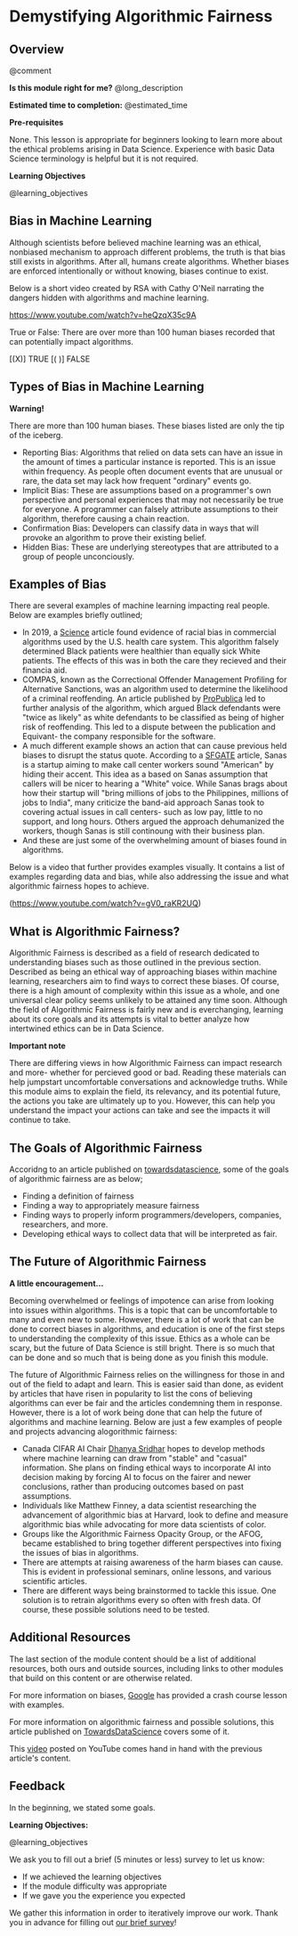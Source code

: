 <!--

author:   Joselinne Piedras-Sarabia
email:    piedrassaj@chop.edu
version:  1.0.0
module_template_version: 3.0.0
language: EN
narrator: UK English Female
title: Demystifying Algorithmic Fairness

comment:  An introduction to world of Algorithmic Fairness and the overarching problem it is attempting to fix.

long_description: This module aims to give brief overview on what the issue of bias in machine learning entails and its impact in real life scenarios. Algorithmic fairness is tackling biases with the intent of correcting and understanding the problem. Basic Data Science terminology will be helpful but it is not required for this module. 

estimated_time: 30 mins

@learning_objectives  

After completion of this module, learners will be able to:

- Articulate the meaning of bias and recall examples of bias in real-life scenarios
- List some of the biases listed in the module
- Understand what algorithmic fairness is and its goals
- Understand the future of algorithmic fairness

@end

link:  https://chop-dbhi-arcus-education-website-assets.s3.amazonaws.com/css/styles.css

script: https://kit.fontawesome.com/83b2343bd4.js

-->

# Demystifying Algorithmic Fairness 

<div class = "overview">

## Overview
@comment

**Is this module right for me?** 
@long_description

**Estimated time to completion:** 
@estimated_time

**Pre-requisites**

None. This lesson is appropriate for beginners looking to learn more about the ethical problems arising in Data Science. Experience with basic Data Science terminology is helpful but it is not required.

**Learning Objectives**

@learning_objectives

</div>

## Bias in Machine Learning

Although scientists before believed machine learning was an ethical, nonbiased mechanism to approach different problems, the truth is that bias still exists in algorithms. After all, humans create algorithms. Whether biases are enforced intentionally or without knowing, biases continue to exist.

Below is a short video created by RSA with Cathy O'Neil narrating the dangers hidden with algorithms and machine learning.

https://www.youtube.com/watch?v=heQzqX35c9A 

True or False: There are over more than 100 human biases recorded that can potentially impact algorithms.

[(X)] TRUE
[( )] FALSE


## Types of Bias in Machine Learning

<div class = "warning">
<b style="color: rgb(var(--color-highlight));">Warning!</b><br>

There are more than 100 human biases. These biases listed are only the tip of the iceberg.
</div>

* Reporting Bias: Algorithms that relied on data sets can have an issue in the amount of times a particular instance is reported. This is an issue within frequency. As people often document events that are unusual or rare, the data set may lack how frequent "ordinary" events go.
* Implicit Bias: These are assumptions based on a programmer's own perspective and personal experiences that may not necessarily be true for everyone. A programmer can falsely attribute assumptions to their algorithm, therefore causing a chain reaction. 
* Confirmation Bias: Developers can classify data in ways that will provoke an algorithm to prove their existing belief.
* Hidden Bias: These are underlying stereotypes that are attributed to a group of people unconciously. 

## Examples of Bias 

There are several examples of machine learning impacting real people. Below are examples briefly outlined;

* In 2019, a [Science](https://www.scientificamerican.com/article/racial-bias-found-in-a-major-health-care-risk-algorithm/) article found evidence of racial bias in commercial algorithms used by the U.S. health care system. This algorithm falsely determined Black patients were healthier than equally sick White patients. The effects of this was in both the care they recieved and their financia aid.
* COMPAS, known as the Correctional Offender Management Profiling for Alternative Sanctions, was an algorithm used to determine the likelihood of a criminal reoffending. An article published by [ProPublica](https://www.propublica.org/article/how-we-analyzed-the-compas-recidivism-algorithm) led to further analysis of the algorithm, which argued Black defendants were "twice as likely" as white defendants to be classified as being of higher risk of reoffending. This led to a dispute between the publication and Equivant- the company responsible for the software. 
* A much different example shows an action that can cause previous held biases to disrupt the status quote. According to a [SFGATE](https://www.sfgate.com/news/article/sanas-startup-creates-american-voice-17382771.php) article, Sanas is a startup aiming to make call center workers sound "American" by hiding their accent. This idea as a based on Sanas assumption that callers will be nicer to hearing a "White" voice.  While Sanas brags about how their startup will "bring millions of jobs to the Philippines, millions of jobs to India", many criticize the band-aid approach Sanas took to covering actual issues in call centers- such as low pay, little to no support, and long hours. Others argued the approach dehumanized the workers, though Sanas is still continoung with their business plan. 
* And these are just some of the overwhelming amount of biases found in algorithms.

Below is a video that further provides examples visually. It contains a list of examples regarding data and bias, while also addressing the issue and what algorithmic fairness hopes to achieve. 

(https://www.youtube.com/watch?v=gV0_raKR2UQ)


## What is Algorithmic Fairness?

Algorithmic Fairness is  described as a field of research dedicated to understanding biases such as those outlined in the previous section. Described as being an ethical way of approaching biases within machine learning, researchers aim to find ways to correct these biases. Of course, there is a high amount of complexity within this issue as a whole, and one universal clear policy seems unlikely to be attained any time soon. Although the field of Algorithmic Fairness is fairly new and is everchanging, learning about its core goals and its attempts is vital to better analyze how intertwined ethics can be in Data Science. 


<div class = "important">
<b style="color: rgb(var(--color-highlight));">Important note</b><br>

There are differing views in how Algorithmic Fairness can impact research and more- whether for percieved good or bad. Reading these materials can help jumpstart uncomfortable conversations and acknowledge truths. While this module aims to explain the field, its relevancy, and its potential future, the actions you take are ultimately up to you. However, this can help you understand the impact your actions can take and see the impacts it will continue to take. 

</div>


## The Goals of Algorithmic Fairness

Accoridng to an article published on [towardsdatascience](https://towardsdatascience.com/what-is-algorithm-fairness-3182e161cf9f), some of the goals of algorithmic fairness are as below;

* Finding a definition of fairness
* Finding a way to appropriately measure fairness
* Finding ways to properly inform programmers/developers, companies, researchers, and more.
* Developing ethical ways to collect data that will be interpreted as fair.

## The Future of Algorithmic Fairness

<div class = "care">
<b style="color: rgb(var(--color-highlight));">A little encouragement...</b><br>

Becoming overwhelmed or feelings of impotence can arise from looking into issues within algorithms. This is a topic that can be uncomfortable to many and even new to some. However, there is a lot of work that can be done to correct biases in algorithms, and education is one of the first steps to understanding the complexity of this issue. Ethics as a whole can be scary, but the future of Data Science is still bright. There is so much that can be done and so much that is being done as you finish this module. 
</div>

The future of Algorithmic Fairness relies on the willingness for those in and out of the field to adapt and learn. This is easier said than done, as evident by articles that have risen in popularity to list the cons of believing algorithms can ever be fair and the articles condemning them in response. However, there is a lot of work being done that can help the future of algorithms and machine learning. Below are just a few examples of people and projects advancing alogorithmic fairness:

* Canada CIFAR AI Chair [Dhanya Sridhar](https://cifar.ca/cifarnews/2022/09/12/believe-the-impossible-the-future-of-fairness-in-ai/) hopes to develop methods where machine learning can draw from "stable" and "casual" information. She plans on finding ethical ways to incorporate AI into decision making by forcing AI to focus on the fairer and newer conclusions, rather than producing outcomes based on past assumptions.
* Individuals like Matthew Finney, a data scientist researching the advancement of algorithmic bias at Harvard, look to define and measure algorithmic bias while advocating for more data scientists of color. 
* Groups like the Algorithmic Fairness Opacity Group, or the AFOG, became established to bring together different perspectives into fixing the issues of bias in algorithms. 
* There are attempts at raising awareness of the harm biases can cause. This is evident in professional seminars, online lessons, and various scientific articles.
* There are different ways being brainstormed to tackle this issue. One solution is to retrain algorithms every so often with fresh data. Of course, these possible solutions need to be tested.


## Additional Resources

The last section of the module content should be a list of additional resources, both ours and outside sources, including links to other modules that build on this content or are otherwise related.

For more information on biases, [Google](https://developers.google.com/machine-learning/crash-course/fairness/types-of-bias) has provided a crash course lesson with examples. 

For more information on algorithmic fairness and possible solutions, this article published on [TowardsDataScience](https://towardsdatascience.com/what-is-algorithm-fairness-3182e161cf9f) covers some of it. 

This [video](https://youtu.be/WNvQG2WqJG0) posted on YouTube comes hand in hand with the previous article's content. 


## Feedback

In the beginning, we stated some goals.

**Learning Objectives:**

@learning_objectives

We ask you to fill out a brief (5 minutes or less) survey to let us know:

* If we achieved the learning objectives
* If the module difficulty was appropriate
* If we gave you the experience you expected

We gather this information in order to iteratively improve our work.  Thank you in advance for filling out [our brief survey](https://redcap.chop.edu/surveys/?s=KHTXCXJJ93&module_name=%22Module+Template%22)!
